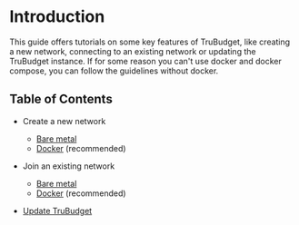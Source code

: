 # Introduction

This guide offers tutorials on some key features of TruBudget, like creating a new network, connecting to an existing network or updating the TruBudget instance. If for some reason you can't use docker and docker compose, you can follow the guidelines without docker.

## Table of Contents

- Create a new network

  - [Bare metal](./create-new-network/bare-metal.md)
  - [Docker](./create-new-network/docker.md) (recommended)

- Join an existing network

  - [Bare metal](./join-existing-network/bare-metal.md)
  - [Docker](./join-existing-network/docker.md) (recommended)

- [Update TruBudget](./../update-trubudget.md)
